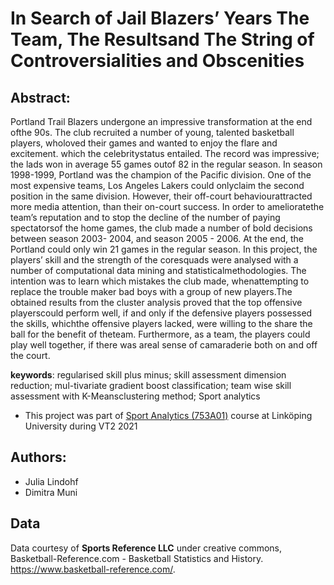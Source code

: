 # In Search of Jail Blazers’ Years The Team, The Resultsand The String of Controversialities and Obscenities
## Abstract:
Portland  Trail  Blazers  undergone  an  impressive  transformation  at  the  end  ofthe 90s.  The club recruited a number of young, talented basketball players, wholoved their games and wanted to enjoy the flare and excitement.  which the celebritystatus entailed.  The record was impressive; the lads won in average 55 games outof 82 in the regular season.  In season 1998-1999, Portland was the champion of the Pacific division.  One of the most expensive teams, Los Angeles Lakers could onlyclaim the second position in the same division.  However, their off-court behaviourattracted more media attention, than their on-court success.  In order to amelioratethe team’s reputation and to stop the decline of the number of paying spectatorsof the home games, the club made a number of bold decisions between season 2003- 2004, and season 2005 - 2006.  At the end, the Portland could only win 21 games in the regular season.  In this project, the players’ skill and the strength of the coresquads were analysed with a number of computational data mining and statisticalmethodologies.   The  intention  was  to  learn  which  mistakes  the  club  made,  whenattempting  to  replace  the  trouble  maker  bad  boys  with  a  group  of  new  players.The obtained results from the cluster analysis proved that the top offensive playerscould perform well, if and only if the defensive players possessed the skills, whichthe offensive players lacked, were willing to the share the ball for the benefit of theteam.  Furthermore, as a team, the players could play well together, if there was areal sense of camaraderie both on and off the court.

**keywords**:  regularised skill plus minus; skill assessment dimension reduction; mul-tivariate  gradient  boost  classification;  team  wise  skill  assessment  with  K-Meansclustering method; Sport analytics

* This project was part of [Sport Analytics (753A01)](https://www.ida.liu.se/~753A01/index.en.shtml) course at Linköping University during VT2 2021 



## Authors: 
* Julia Lindohf 
* Dimitra Muni

## Data 

Data courtesy of **Sports Reference LLC** under creative commons, Basketball-Reference.com - Basketball Statistics and History. https://www.basketball-reference.com/.
